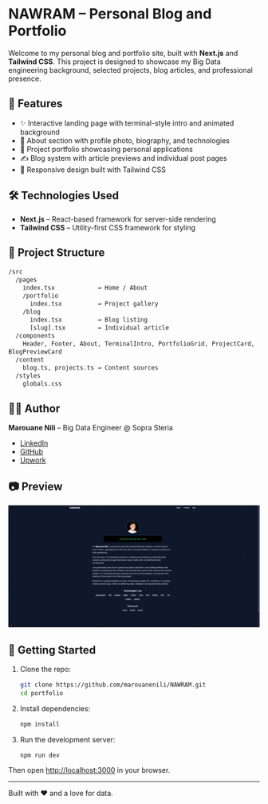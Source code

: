 # NAWRAM – Personal Blog and Portfolio

Welcome to my personal blog and  portfolio site, built with **Next.js** and **Tailwind CSS**. This project is designed to showcase my Big Data engineering background, selected projects, blog articles, and professional presence.

## 🚀 Features

* ✨ Interactive landing page with terminal-style intro and animated background
* 👤 About section with profile photo, biography, and technologies
* 🧠 Project portfolio showcasing personal applications
* ✍ Blog system with article previews and individual post pages
* 📱 Responsive design built with Tailwind CSS

## 🛠️ Technologies Used

* **Next.js** – React-based framework for server-side rendering
* **Tailwind CSS** – Utility-first CSS framework for styling

## 📁 Project Structure

```
/src
  /pages
    index.tsx            → Home / About
    /portfolio
      index.tsx          → Project gallery
    /blog
      index.tsx          → Blog listing
      [slug].tsx         → Individual article
  /components
    Header, Footer, About, TerminalIntro, PortfolioGrid, ProjectCard, BlogPreviewCard
  /content
    blog.ts, projects.ts → Content sources
  /styles
    globals.css
```

## 🧑‍💻 Author

**Marouane Nili** – Big Data Engineer @ Sopra Steria

* [LinkedIn](https://www.linkedin.com/in/marouane-nili-1708381b1/)
* [GitHub](https://github.com/marouanenili)
* [Upwork](https://www.upwork.com/freelancers/~01a000000000000001)

## 📷 Preview

![Screenshot](public/images/Screenshot.png)

## 🧪 Getting Started

1. Clone the repo:

   ```bash
   git clone https://github.com/marouanenili/NAWRAM.git
   cd portfolio
   ```
2. Install dependencies:

   ```bash
   npm install
   ```
3. Run the development server:

   ```bash
   npm run dev
   ```

Then open [http://localhost:3000](http://localhost:3000) in your browser.

---

Built with ❤️ and a love for data.
